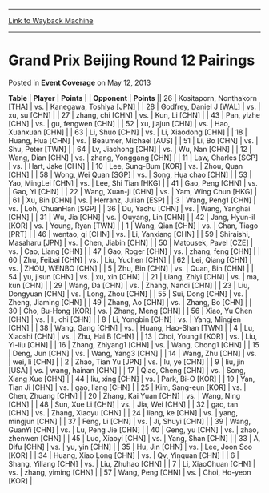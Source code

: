 
---
[Link to Wayback Machine](https://web.archive.org/web/20211028060900/https://magic.wizards.com/en/articles/archive/event-coverage/grand-prix-beijing-round-12-pairings-2013-05-12)

[_metadata_:description]:- "TablePlayerPoints OpponentPoints 26Kositaporn, Nonthakorn [THA]vs.Kanegawa, Toshiya [JPN] 28Godfrey, Daniel J [WAL]vs.xu, su [CHN] 27zhang, chi [CHN]vs.Kun, Li [CHN] 43Pan, yizhe [CHN]vs.gu, fengwen [CHN] 52xu, jiajun [CHN]vs.Hao, Xuanxuan [CHN] 63Li, Shuo [CHN]vs.Li, Xiaodong [CHN] 18Huang, Hua [CHN]vs.Beaumer, Michael [AUS] 51Li, Bo [CHN]vs.Shu, Peter [TWN] 64Lv, Jiachong"
[_metadata_:generator]:- "Drupal 7 (http://drupal.org)"
[_metadata_:node]:- "444656"
[_metadata_:publish_date]:- "2013-05-12"
[_metadata_:source]:- "div-main-content"
[_metadata_:title]:- "Grand Prix Beijing Round 12 Pairings"
[_metadata_:wayback_capture_timestamp]:- "2021-10-28 06:09:00"
[_metadata_:wayback_raw_url]:- "https://web.archive.org/web/20211028060900id_/https://magic.wizards.com/en/articles/archive/event-coverage/grand-prix-beijing-round-12-pairings-2013-05-12"
[_metadata_:wayback_url]:- "https://magic.wizards.com/en/articles/archive/event-coverage/grand-prix-beijing-round-12-pairings-2013-05-12"
---


Grand Prix Beijing Round 12 Pairings
====================================



 Posted in **Event Coverage**
 on May 12, 2013 












 **Table** | **Player** | **Points** |  | **Opponent** | **Points** ||  26 | Kositaporn, Nonthakorn [THA] | vs. | Kanegawa, Toshiya [JPN] |
|  28 | Godfrey, Daniel J [WAL] | vs. | xu, su [CHN] |
|  27 | zhang, chi [CHN] | vs. | Kun, Li [CHN] |
|  43 | Pan, yizhe [CHN] | vs. | gu, fengwen [CHN] |
|  52 | xu, jiajun [CHN] | vs. | Hao, Xuanxuan [CHN] |
|  63 | Li, Shuo [CHN] | vs. | Li, Xiaodong [CHN] |
|  18 | Huang, Hua [CHN] | vs. | Beaumer, Michael [AUS] |
|  51 | Li, Bo [CHN] | vs. | Shu, Peter [TWN] |
|  64 | Lv, Jiachong [CHN] | vs. | Wu, Nan [CHN] |
|  12 | Wang, Dian [CHN] | vs. | zhang, Yonggang [CHN] |
|  11 | Law, Charles [SGP] | vs. | Hart, Jake [CHN] |
|  10 | Lee, Sung-Bum [KOR] | vs. | Zhou, Quan [CHN] |
|  58 | Wong, Wei Quan [SGP] | vs. | Song, Hua chao [CHN] |
|  53 | Yao, MingLei [CHN] | vs. | Lee, Shi Tian [HKG] |
|  41 | Gao, Peng [CHN] | vs. | Gao, Yi [CHN] |
|  22 | Wang, Xuan-ji [CHN] | vs. | Yam, Wing Chun [HKG] |
|  61 | Xu, Bin [CHN] | vs. | Herranz, Julian [ESP] |
|  3 | Wang, Peng1 [CHN] | vs. | Loh, ChuanHan [SGP] |
|  36 | Du, Yachu [CHN] | vs. | Wang, Yanghai [CHN] |
|  31 | Wu, Jia [CHN] | vs. | Ouyang, Lin [CHN] |
|  42 | Jang, Hyun-il [KOR] | vs. | Young, Ryan [TWN] |
|  1 | Wang, Qian [CHN] | vs. | Chan, Tiago [PRT] |
|  46 | wentao, qi [CHN] | vs. | Li, Yanxiang [CHN] |
|  59 | Shiraishi, Masaharu [JPN] | vs. | Chen, Jiabin [CHN] |
|  50 | Matousek, Pavel [CZE] | vs. | Cao, Liang [CHN] |
|  47 | Gao, Roger [CHN] | vs. | zhang, feng [CHN] |
|  60 | Zhu, Feibai [CHN] | vs. | Liu, Yuchen [CHN] |
|  62 | Lei, Qiang [CHN] | vs. | ZHOU, WENBO [CHN] |
|  5 | Zhu, Bin [CHN] | vs. | Quan, Bin [CHN] |
|  54 | yu, jisun [CHN] | vs. | xu, xin [CHN] |
|  21 | Liang, Zhiyi [CHN] | vs. | ma, kun [CHN] |
|  29 | Wang, Da [CHN] | vs. | Zhang, Nandi [CHN] |
|  23 | Liu, Dongyuan [CHN] | vs. | Long, Zhou [CHN] |
|  55 | Sui, Dong [CHN] | vs. | Zheng, Jiaming [CHN] |
|  49 | Zhang, Ao [CHN] | vs. | Zhang, Bo [CHN] |
|  30 | Cho, Bu-Hong [KOR] | vs. | Zhang, Meng [CHN] |
|  56 | Xiao, Yu Chen [CHN] | vs. | li, chi [CHN] |
|  8 | Li, Yongbin [CHN] | vs. | Yang, Mingjen [CHN] |
|  38 | Wang, Gang [CHN] | vs. | Huang, Hao-Shan [TWN] |
|  4 | Lu, Xiaoshi [CHN] | vs. | Zhu, Hai B [CHN] |
|  13 | Choi, Youngil [KOR] | vs. | Liu, Yi-liu [CHN] |
|  16 | Zhang, Zhiyang1 [CHN] | vs. | Wang, Chong1 [CHN] |
|  15 | Deng, Jun [CHN] | vs. | Wang, Yang3 [CHN] |
|  14 | Wang, Zhu [CHN] | vs. | wei, li [CHN] |
|  2 | Zhao, Tian Yu [JPN] | vs. | lu, ye [CHN] |
|  9 | liu, jin [USA] | vs. | wang, hainan [CHN] |
|  17 | Qiao, Cheng [CHN] | vs. | Song, Xiang Xue [CHN] |
|  44 | liu, xing [CHN] | vs. | Park, Bi-O [KOR] |
|  19 | Yan, Tian Ji [CHN] | vs. | gao, liang [CHN] |
|  25 | Kim, Sang-eun [KOR] | vs. | Chen, Zhuang [CHN] |
|  20 | Zhang, Kai Yuan [CHN] | vs. | Wang, Ning [CHN] |
|  48 | Sun, Xue Li [CHN] | vs. | Jia, Wei [CHN] |
|  32 | gao, tan [CHN] | vs. | Zhang, Xiaoyu [CHN] |
|  24 | liang, ke [CHN] | vs. | yang, mingjun [CHN] |
|  37 | Feng, Li [CHN] | vs. | Ji, Shuyi [CHN] |
|  39 | Wang, GuanYi [CHN] | vs. | Lu, Peng Jie [CHN] |
|  40 | Geng, yu [CHN] | vs. | zhao, zhenwen [CHN] |
|  45 | Luo, Xiaoyi [CHN] | vs. | Yang, Shan [CHN] |
|  33 | A, Difu [CHN] | vs. | yu, yin [CHN] |
|  35 | Hu, Jin [CHN] | vs. | Lee, Joon Soo [KOR] |
|  34 | Huang, Xiao Long [CHN] | vs. | Qv, Yinquan [CHN] |
|  6 | Shang, Yiliang [CHN] | vs. | Liu, Zhuhao [CHN] |
|  7 | Li, XiaoChuan [CHN] | vs. | zhang, yiming [CHN] |
|  57 | Wang, Peng [CHN] | vs. | Choi, Ho-yeon [KOR] |







